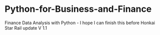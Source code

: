 # Python-for-Business-and-Finance
Finance Data Analysis with Python - I hope I can finish this before Honkai Star Rail update V 1.1
